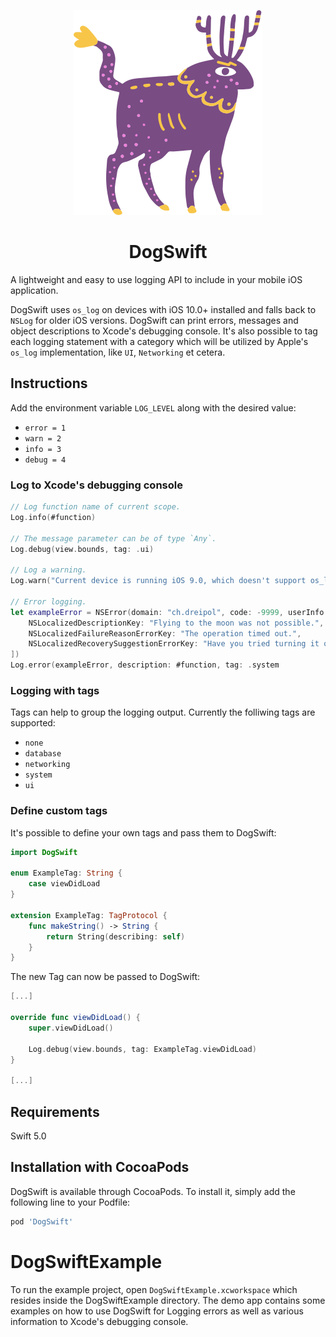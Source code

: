 <p align="center">
    <img src="https://raw.githubusercontent.com/dreipol/DogSwift/master/assets/ic_DogSwift.svg?sanitize=true">  
</p>
<h1 align="center">
    DogSwift
</h1> 

A lightweight and easy to use logging API to include in your mobile iOS application. 

DogSwift uses `os_log` on devices with iOS 10.0+ installed and falls back to `NSLog` for older iOS versions. DogSwift can print errors, messages and object descriptions to Xcode's debugging console. It's also possible to tag each logging statement with a category which will be utilized by Apple's `os_log` implementation, like `UI`, `Networking` et cetera.

## Instructions

Add the environment variable `LOG_LEVEL` along with the desired value:
- `error = 1`
- `warn = 2`
- `info = 3`
- `debug = 4`

### Log to Xcode's debugging console
```swift
// Log function name of current scope.
Log.info(#function)

// The message parameter can be of type `Any`.
Log.debug(view.bounds, tag: .ui)

// Log a warning.
Log.warn("Current device is running iOS 9.0, which doesn't support os_log.", tag: .location)

// Error logging.
let exampleError = NSError(domain: "ch.dreipol", code: -9999, userInfo: [
    NSLocalizedDescriptionKey: "Flying to the moon was not possible.",
    NSLocalizedFailureReasonErrorKey: "The operation timed out.",
    NSLocalizedRecoverySuggestionErrorKey: "Have you tried turning it off and on again?"
])
Log.error(exampleError, description: #function, tag: .system
```

### Logging with tags
Tags can help to group the logging output. Currently the folliwing tags are supported:
- `none`
- `database`
- `networking`
- `system`
- `ui`

### Define custom tags
It's possible to define your own tags and pass them to DogSwift:
```swift
import DogSwift

enum ExampleTag: String {
    case viewDidLoad
}

extension ExampleTag: TagProtocol {
    func makeString() -> String {
        return String(describing: self)
    }
}
```

The new Tag can now be passed to DogSwift:
```swift
[...]

override func viewDidLoad() {
    super.viewDidLoad()

    Log.debug(view.bounds, tag: ExampleTag.viewDidLoad)
}
    
[...]
```

## Requirements

Swift 5.0

## Installation with CocoaPods

DogSwift is available through CocoaPods. To install
it, simply add the following line to your Podfile:

```ruby
pod 'DogSwift'
```

# DogSwiftExample

To run the example project, open `DogSwiftExample.xcworkspace` which resides inside the DogSwiftExample directory. The demo app contains some examples on how to use DogSwift for Logging errors as well as various information to Xcode's debugging console.
